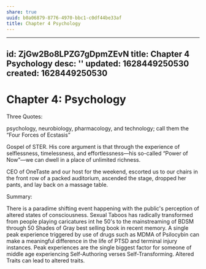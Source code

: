 ```yaml
---
share: true
uuid: b0a06879-8776-4970-bbc1-c0df44be33af
title: Chapter 4 Psychology
---
```

---
id: ZjGw2Bo8LPZG7gDpmZEvN
title: Chapter 4 Psychology
desc: ''
updated: 1628449250530
created: 1628449250530
---
# Chapter 4: Psychology
Three Quotes:

psychology, neurobiology, pharmacology, and technology; call them the “Four Forces of Ecstasis”

Gospel of STER. His core argument is that through the experience of selflessness, timelessness, and effortlessness—his so-called “Power of Now”—we can dwell in a place of unlimited richness.

CEO of OneTaste and our host for the weekend, escorted us to our chairs in the front row of a packed auditorium, ascended the stage, dropped her pants, and lay back on a massage table.

Summary:

There is a paradime shifting event happening with the public's perception of altered states of consciousness. Sexual Taboos has radically transformed from people playing caricatures int he 50's to the mainstreaming of BDSM through 50 Shades of Gray best selling book in recent memory. A single peak experience triggered by use of drugs such as MDMA of Psilocybin can make a meaningful difference in the life of PTSD and terminal injury instances. Peak experiences are the single biggest factor for someone of middle age experiencing Self-Authoring verses Self-Transforming. Altered Traits can lead to altered traits.